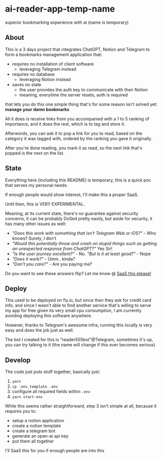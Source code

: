 # ai-reader-app-temp-name

superior bookmarking experience with ai (name is temporary)

## About

This is a 3 days project that integrates ChatGPT, Notion and Telegram to form a bookmarks management application that:

* requires no installation of client software
  * leveraging Telegram instead
* requires no database
  * leveraging Notion instead
* saves no state
  * the user provides the auth key to communicate with their Notion
  * meaning, everytime the server resets, auth is required

that lets you do this one simple thing that's for some reason isn't solved yet: **manage your damn bookmarks**

All it does is receive links from you accompanied with a 1 to 5 ranking of importance, and it does the rest, which is to tag and store it.

Afterwords, you can ask it to pop a link for you to read, based on the category it was tagged with, ordered by the ranking you gave it originally.

After you're done reading, you mark it as read, so the next link that's popped is the next on the list.
 
## State

Everything here (including this README) is temporary, this is a quick poc that serves my personal needs.

If enough people would show interest, I'll make this a proper SaaS.

Until then, this is VERY EXPERIMENTAL.

Meaning, at its current state, there's no guarantee against security concerns, it can be probably DoSed pretty easily, but aside for security, it has many other issues as well:

* _"Does this work with something that isn't Telegram Web or iOS?"_ - Who knows? Surely, I don't
* _"Would this potentially throw and crash on stupid things such as getting an unexpected response from ChatGPT?"_ Yes Sir!
* _"Is the user journey excellent?"_ - No. _"But is it at least good?"_ - Nope
* _"Does it work?"_ - Umm.. kinda?
* _"Don't you care?"_ - Are you paying me?

Do you want to see these answers flip? Let me know @ [SaaS this please!](https://github.com/weizman/ai-reader-app-temp-name/issues/1)

## Deploy

This used to be deployed on fly.io, but since then they ask for credit card info, and since I wasn't able to find another service that's willing to serve my app for free given its very small cpu consumption, I am currently avoiding deploying this software anywhere.

However, thanks to Telegram's awesome infra, running this locally is very easy and does the job just as well.

The bot I created for this is "reader555bot"@Telegram, sometimes it's up, you can try talking to it (the name will change if this ever becomes serious)

## Develop

The code just puts stuff together, basically just:

1. `yarn`
2. `cp .env_template .env`
3. configure all required fields within `.env`
4. `yarn start-env`

While this seems rather straightforward, step 3 isn't simple at all, because it requires you to:

* setup a notion application
* create a notion template
* create a telegram bot
* generate an open-ai api key
* put them all together

I'll SaaS this for you if enough people are into this
